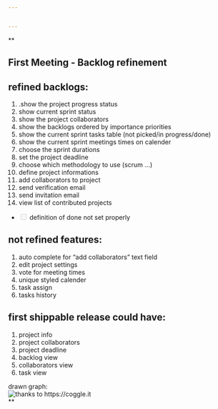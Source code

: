 ```yaml
---


---
```


<p>**</p>
<h2 id="first-meeting---backlog-refinement">First Meeting - Backlog refinement</h2>
<h2 id="refined-backlogs">refined backlogs:</h2>
<ol>
<li>.show the project progress status</li>
<li>show current sprint status</li>
<li>show the project collaborators</li>
<li>show the backlogs ordered by importance priorities</li>
<li>show the current sprint tasks table (not picked/in progress/done)</li>
<li>show the current sprint meetings times on calender</li>
<li>choose the sprint durations</li>
<li>set the project deadline</li>
<li>choose which methodology to use (scrum …)</li>
<li>define project informations</li>
<li>add collaborators to project</li>
<li>send verification email</li>
<li>send invitation email</li>
<li>view list of contributed projects</li>
</ol>
<ul>
<li class="task-list-item"><input class="task-list-item-checkbox" disabled="" type="checkbox"> definition of done not set properly</li>
</ul>
<h2 id="not-refined-features">not refined features:</h2>
<ol>
<li>auto complete for “add collaborators” text field</li>
<li>edit project settings</li>
<li>vote for meeting times</li>
<li>unique styled calender</li>
<li>task assign</li>
<li>tasks history</li>
</ol>
<h2 id="first-shippable-release-could-have">first shippable release could have:</h2>
<ol>
<li>project info</li>
<li>project collaborators</li>
<li>project deadline</li>
<li>backlog view</li>
<li>collaborators view</li>
<li>task view</li>
</ol>
<p>drawn graph:<br>
<img src="https://lh3.googleusercontent.com/zlZ-UFYoMPkcMBjlEUxH4tEfjvu5-bvt-TkE-q27dauN6zjOh1ZEujA81MmVtTO7PyNdZOwGOraQ" alt="thanks to https://coggle.it" title="graph"><br>
**</p>

